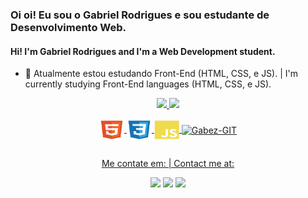 ### Oi oi! Eu sou o Gabriel Rodrigues e sou estudante de Desenvolvimento Web.
#### Hi! I'm Gabriel Rodrigues and I'm a Web Development student.
- 🌱 Atualmente estou estudando Front-End (HTML, CSS, e JS). | I'm currently studying Front-End languages (HTML, CSS, e JS).
  
<div align="center">
  <a href="https://github.com/gabezrodz">
  <img height="180em" src="https://github-readme-stats.vercel.app/api?username=gabezrodz&show_icons=true&theme=highcontrast"/>
  <img height="180em" src="https://github-readme-stats.vercel.app/api/top-langs?username=gabezrodz&theme=highcontrast"/>
</div>
<div style="display: inline_block" align="center" ><br>
  <img align="center" alt="Gabez-HTML" height="30" width="40" src="https://raw.githubusercontent.com/devicons/devicon/master/icons/html5/html5-original.svg">
  <img align="center" alt="Gabez-CSS" height="30" width="40" src="https://raw.githubusercontent.com/devicons/devicon/master/icons/css3/css3-original.svg">
  <img align="center" alt="Gabez-Js" height="30" width="40" src="https://raw.githubusercontent.com/devicons/devicon/master/icons/javascript/javascript-plain.svg">
  <img align="center" alt="Gabez-GIT" height="30" width="40" src="https://cdn.jsdelivr.net/gh/devicons/devicon/icons/git/git-plain.svg">
</div>
<h2 dir="auto"></h2>
<div  align="center"> 
  <p> Me contate em: | Contact me at:</p>
   <a href="https://instagram.com/gabezrodz" target="_blank"><img src="https://img.shields.io/badge/-@gabezrodz-%23E4405F?style=for-the-badge&logo=instagram&logoColor=white" target="_blank"></a>
   <a href = "mailto:cgabrielrr@gmail.com"><img src="https://img.shields.io/badge/Gmail-D14836?style=for-the-badge&logo=gmail&logoColor=white" target="_blank"></a>
  <a href="https://www.linkedin.com/in/gabezrodz/" target="_blank"><img src="https://img.shields.io/badge/-LinkedIn-%230077B5?style=for-the-badge&logo=linkedin&logoColor=white" target="_blank"></a> 
 
</div>








